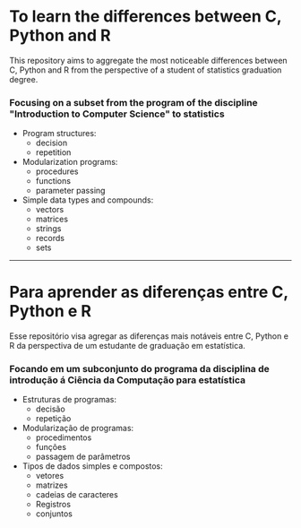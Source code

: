 # To learn the differences between C, Python and R
  This repository aims to aggregate the most noticeable differences between C, Python and R from the perspective of a student of statistics graduation degree.

### Focusing on a subset from the program of the discipline "Introduction to Computer Science" to statistics
* Program structures:
  - decision
  - repetition
* Modularization programs:
  - procedures
  - functions
  - parameter passing
* Simple data types and compounds:
  - vectors
  - matrices
  - strings
  - records
  - sets

------------

# Para aprender as diferenças entre C, Python e R
  Esse repositório visa agregar as diferenças mais notáveis entre C, Python e R da perspectiva de um estudante de graduação em estatística.

### Focando em um subconjunto do programa da disciplina de introdução á Ciência da Computação para estatística
* Estruturas de programas: 
  - decisão
  - repetição
* Modularização de programas: 
  - procedimentos
  - funções
  - passagem de parâmetros
* Tipos de dados simples e compostos: 
  - vetores
  - matrizes
  - cadeias de caracteres
  - Registros
  - conjuntos
